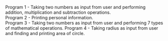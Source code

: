 Program 1 - Taking two numbers as input from user and performing addition, multiplication and subtraction operations.      
Program 2 - Printing personal information.                                      
Program 3 - Taking two numbers as input from user and performing 7 types of mathematical operations.
Program 4 - Taking radius as input from user and finding and printing area of circle.

